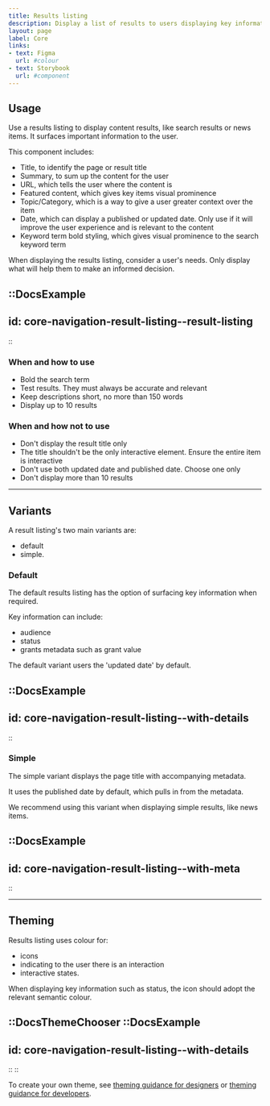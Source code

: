 ```yaml
---
title: Results listing
description: Display a list of results to users displaying key information related to the search.
layout: page
label: Core
links:
- text: Figma
  url: #colour
- text: Storybook
  url: #component
---
```


## Usage

Use a results listing to display content results, like search results or news items. It surfaces important information to the user.

This component includes:

- Title, to identify the page or result title
- Summary, to sum up the content for the user
- URL, which tells the user where the content is
- Featured content, which gives key items visual prominence
- Topic/Category, which is a way to give a user greater context over the item
- Date, which can display a published or updated date. Only use if it will improve the user experience and is relevant to the content
- Keyword term bold styling, which gives visual prominence to the search keyword term

When displaying the results listing, consider a user's needs. Only display what will help them to make an informed decision.

::DocsExample
---
id: core-navigation-result-listing--result-listing
---
::

### When and how to use

- Bold the search term
- Test results. They must always be accurate and relevant
- Keep descriptions short, no more than 150 words
- Display up to 10 results

### When and how not to use

- Don't display the result title only
- The title shouldn't be the only interactive element. Ensure the entire item is interactive
- Don't use both updated date and published date. Choose one only
- Don't display more than 10 results

---

## Variants

A result listing's two main variants are:

- default
- simple.

### Default

The default results listing has the option of surfacing key information when required.

Key information can include:

- audience
- status
- grants metadata such as grant value

The default variant users the 'updated date' by default.

::DocsExample
---
id: core-navigation-result-listing--with-details
---
::

### Simple

The simple variant displays the page title with accompanying metadata.

It uses the published date by default, which pulls in from the metadata.

We recommend using this variant when displaying simple results, like news items.

::DocsExample
---
id: core-navigation-result-listing--with-meta
---
::

---

## Theming

Results listing uses colour for:

- icons
- indicating to the user there is an interaction
- interactive states.

When displaying key information such as status, the icon should adopt the relevant semantic colour.

::DocsThemeChooser
  ::DocsExample
  ---
  id: core-navigation-result-listing--with-details
  ---
  ::
::

To create your own theme, see [theming guidance for designers]() or [theming guidance for developers]().

